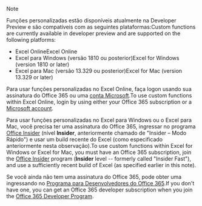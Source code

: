 > [!NOTE]
> <span data-ttu-id="f083b-101">Funções personalizadas estão disponíveis atualmente na Developer Preview e são compatíveis com as seguintes plataformas:</span><span class="sxs-lookup"><span data-stu-id="f083b-101">Custom functions are currently available in developer preview and are supported on the following platforms:</span></span>
> - <span data-ttu-id="f083b-102">Excel Online</span><span class="sxs-lookup"><span data-stu-id="f083b-102">Excel Online</span></span>
> - <span data-ttu-id="f083b-103">Excel para Windows (versão 1810 ou posterior)</span><span class="sxs-lookup"><span data-stu-id="f083b-103">Excel for Windows (version 1810 or later)</span></span>
> - <span data-ttu-id="f083b-104">Excel para Mac (versão 13.329 ou posterior)</span><span class="sxs-lookup"><span data-stu-id="f083b-104">Excel for Mac (version 13.329 or later)</span></span>
> 
> <span data-ttu-id="f083b-105">Para usar funções personalizadas no Excel Online, faça logon usando sua assinatura do Office 365 ou uma [conta Microsoft](https://account.microsoft.com/account).</span><span class="sxs-lookup"><span data-stu-id="f083b-105">To use custom functions within Excel Online, login by using either your Office 365 subscription or a [Microsoft account](https://account.microsoft.com/account).</span></span>
> 
> <span data-ttu-id="f083b-106">Para usar funções personalizadas no Excel para Windows ou o Excel para Mac, você precisa ter uma assinatura do Office 365, ingressar no programa [Office Insider](https://products.office.com/office-insider) (nível **Insider**, anteriormente chamado de "Insider – Modo Rápido") e usar um build recente do Excel (como especificado anteriormente nesta observação).</span><span class="sxs-lookup"><span data-stu-id="f083b-106">To use custom functions within Excel for Windows or Excel for Mac, you must have an Office 365 subscription, join the [Office Insider](https://products.office.com/office-insider) program (**Insider** level -- formerly called "Insider Fast"), and use a sufficiently recent build of Excel (as specified earlier in this note).</span></span> 
>
> <span data-ttu-id="f083b-107">Se você ainda não tem uma assinatura do Office 365, pode obter uma ingressando no [Programa para Desenvolvedores do Office 365](https://developer.microsoft.com/pt-BR/office/dev-program).</span><span class="sxs-lookup"><span data-stu-id="f083b-107">If you don't have one, you can get an Office 365 developer subscription when you join the [Office 365 Developer Program](https://developer.microsoft.com/pt-BR/office/dev-program).</span></span>